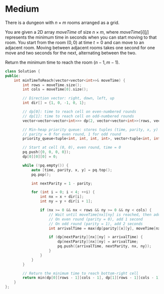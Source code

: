 # Medium

There is a dungeon with $n \times m$ rooms arranged as a grid.

You are given a 2D array $moveTime$ of size $n \times m$, where $moveTime[i][j]$ represents the minimum time in seconds when you can start moving to that room. You start from the room $(0, 0)$ at time $t = 0$ and can move to an adjacent room. Moving between adjacent rooms takes one second for one move and two seconds for the next, alternating between the two.

Return the minimum time to reach the room $(n - 1, m - 1)$.

```cpp
class Solution {
public:
    int minTimeToReach(vector<vector<int>>& moveTime) {
        int rows = moveTime.size();
        int cols = moveTime[0].size();

        // Direction vector: right, down, left, up
        int dir[] = {1, 0, -1, 0, 1};

        // dp[0]: time to reach cell on even-numbered rounds
        // dp[1]: time to reach cell on odd-numbered rounds
        vector<vector<vector<int>>> dp(2, vector<vector<int>>(rows, vector<int>(cols, 2e9)));

        // Min-heap priority queue: stores tuples (time, parity, x, y)
        // parity = 0 for even round, 1 for odd round
        priority_queue<tuple<int, int, int, int>, vector<tuple<int, int, int, int>>, greater<>> pq;

        // Start at cell (0, 0), even round, time = 0
        pq.push({0, 0, 0, 0});
        dp[0][0][0] = 0;

        while (!pq.empty()) {
            auto [time, parity, x, y] = pq.top();
            pq.pop();

            int nextParity = 1 - parity;

            for (int i = 0; i < 4; ++i) {
                int nx = x + dir[i];
                int ny = y + dir[i + 1];

                if (nx >= 0 && nx < rows && ny >= 0 && ny < cols) {
                    // Wait until moveTime[nx][ny] is reached, then add time to move
                    // On even round (parity = 0), add 1 second
                    // On odd round (parity = 1), add 2 seconds
                    int arrivalTime = max(dp[parity][x][y], moveTime[nx][ny]) + 1 + parity;

                    if (dp[nextParity][nx][ny] > arrivalTime) {
                        dp[nextParity][nx][ny] = arrivalTime;
                        pq.push({arrivalTime, nextParity, nx, ny});
                    }
                }
            }
        }

        // Return the minimum time to reach bottom-right cell
        return min(dp[0][rows - 1][cols - 1], dp[1][rows - 1][cols - 1]);
    }
};
```
